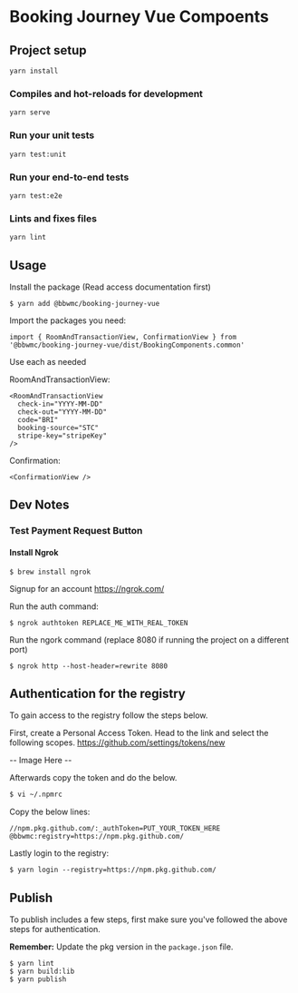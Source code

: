 # Booking Journey Vue Compoents

## Project setup
```
yarn install
```

### Compiles and hot-reloads for development
```
yarn serve
```

### Run your unit tests
```
yarn test:unit
```

### Run your end-to-end tests
```
yarn test:e2e
```

### Lints and fixes files
```
yarn lint
```

## Usage
Install the package (Read access documentation first)

```
$ yarn add @bbwmc/booking-journey-vue
```

Import the packages you need:
```
import { RoomAndTransactionView, ConfirmationView } from '@bbwmc/booking-journey-vue/dist/BookingComponents.common'
```

Use each as needed

RoomAndTransactionView:

```
<RoomAndTransactionView
  check-in="YYYY-MM-DD"
  check-out="YYYY-MM-DD"
  code="BRI"
  booking-source="STC"
  stripe-key="stripeKey"
/>
```

Confirmation:

```
<ConfirmationView />
```


## Dev Notes

### Test Payment Request Button

#### Install Ngrok
```
$ brew install ngrok
```

Signup for an account https://ngrok.com/

Run the auth command:
```
$ ngrok authtoken REPLACE_ME_WITH_REAL_TOKEN
```

Run the ngork command (replace 8080 if running the project on a different port)
```
$ ngrok http --host-header=rewrite 8080
```

## Authentication for the registry

To gain access to the registry follow the steps below.

First, create a Personal Access Token. Head to the link and select the following scopes. https://github.com/settings/tokens/new

-- Image Here --

Afterwards copy the token and do the below.

```bash
$ vi ~/.npmrc
```

Copy the below lines:

```
//npm.pkg.github.com/:_authToken=PUT_YOUR_TOKEN_HERE
@bbwmc:registry=https://npm.pkg.github.com/
```

Lastly login to the registry:

```
$ yarn login --registry=https://npm.pkg.github.com/
```

## Publish


To publish includes a few steps, first make sure you've followed the above steps for authentication.

__Remember:__ Update the pkg version in the `package.json` file.

```
$ yarn lint
$ yarn build:lib
$ yarn publish
```
